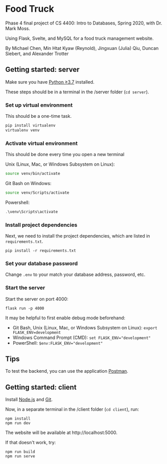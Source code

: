 # Food Truck

Phase 4 final project of CS 4400: Intro to Databases, Spring 2020, with Dr. Mark Moss.

Using Flask, Svelte, and MySQL for a food truck management website.

By Michael Chen, Min Htat Kyaw (Reynold), Jingxuan (Julia) Qiu, Duncan Siebert, and Alexander Trotter

## Getting started: server

Make sure you have [Python ≥3.7](https://www.python.org/downloads/) installed.

These steps should be in a terminal in the /server folder (`cd server`).

### Set up virtual environment

This should be a one-time task.

```bash
pip install virtualenv
virtualenv venv
```

### Activate virtual environment

This should be done every time you open a new terminal

Unix (Linux, Mac, or Windows Subsystem on Linux):

```bash
source venv/bin/activate
```

Git Bash on Windows:

```bash
source venv/Scripts/activate
```

Powershell:

```powershell
.\venv\Scripts\activate
```

### Install project dependencies

Next, we need to install the project dependencies, which are listed in `requirements.txt`.

```
pip install -r requirements.txt
```

### Set your database password

Change `.env` to your match your database address, password, etc.

### Start the server

Start the server on port 4000:

```
flask run -p 4000
```

It may be helpful to first enable debug mode beforehand:

- Git Bash, Unix (Linux, Mac, or Windows Subsystem on Linux): `export FLASK_ENV=development`
- Windows Command Prompt (CMD): `set FLASK_ENV="development"`
- PowerShell: `$env:FLASK_ENV="development"`

## Tips

To test the backend, you can use the application [Postman](https://www.postman.com/).

## Getting started: client

Install [Node.js](https://nodejs.org/en/) and [Git](https://git-scm.com/downloads).

Now, in a separate terminal in the /client folder (`cd client`), run:

```
npm install
npm run dev
```

The website will be available at http://localhost:5000.

If that doesn't work, try:

```
npm run build
npm run serve
```
